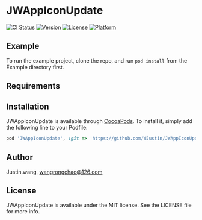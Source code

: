 # JWAppIconUpdate

[![CI Status](http://img.shields.io/travis/Justin.wang/JWAppIconUpdate.svg?style=flat)](https://travis-ci.org/Justin.wang/JWAppIconUpdate)
[![Version](https://img.shields.io/cocoapods/v/JWAppIconUpdate.svg?style=flat)](http://cocoapods.org/pods/JWAppIconUpdate)
[![License](https://img.shields.io/cocoapods/l/JWAppIconUpdate.svg?style=flat)](http://cocoapods.org/pods/JWAppIconUpdate)
[![Platform](https://img.shields.io/cocoapods/p/JWAppIconUpdate.svg?style=flat)](http://cocoapods.org/pods/JWAppIconUpdate)

## Example

To run the example project, clone the repo, and run `pod install` from the Example directory first.

## Requirements

## Installation

JWAppIconUpdate is available through [CocoaPods](http://cocoapods.org). To install
it, simply add the following line to your Podfile:

```ruby
pod 'JWAppIconUpdate', :git => 'https://github.com/WJustin/JWAppIconUpdate.git', :tag => '0.1.0'
```

## Author

Justin.wang, wangrongchao@126.com

## License

JWAppIconUpdate is available under the MIT license. See the LICENSE file for more info.
